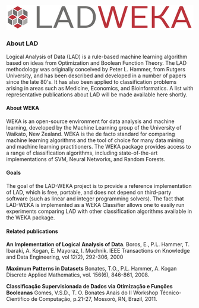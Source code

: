 ![](img/lad-weka-min.png)

### About LAD
Logical Analysis of Data (LAD) is a rule-based machine learning algorithm based on ideas from Optimization and Boolean Function Theory. The LAD methodology was originally conceived by Peter L. Hammer, from Rutgers University, and has been described and developed in a number of papers since the late 80's. It has also been applied to classification problems arising in areas such as Medicine, Economics, and Bioinformatics. A list with representative publications about LAD will be made available here shortly.

#### About WEKA
WEKA is an open-source environment for data analysis and machine learning, developed by the Machine Learning group of the University of Waikato, New Zealand. WEKA is the de facto standard for comparing machine learning algorithms and the tool of choice for many data mining and machine learning practitioners. The WEKA package provides access to a range of classification algorithms, including state-of-the-art implementations of SVM, Neural Networks, and Random Forests.


#### Goals
The goal of the LAD-WEKA project is to provide a reference implementation of LAD, which is free, portable, and does not depend on third-party software (such as linear and integer programming solvers). The fact that LAD-WEKA is implemented as a WEKA Classifier allows one to easily run experiments comparing LAD with other classification algorithms available in the WEKA package.

#### Related publications

**An Implementation of Logical Analysis of Data**.
Boros, E., P.L. Hammer, T. Ibaraki, A. Kogan, E. Mayoraz, I. Muchnik.
IEEE Transactions on Knowledge and Data Engineering, vol 12(2), 292-306, 2000

**Maximum Patterns in Datasets**
Bonates, T.O., P.L. Hammer, A. Kogan
Discrete Applied Mathematics, vol. 156(6), 846-861, 2008.

**Classificação Supervisionada de Dados via Otimização e Funções Booleanas**
Gomes, V.S.D., T. O. Bonates
Anais do II Workshop Técnico-Científico de Computação, p.21-27, Mossoró, RN, Brazil, 2011.
